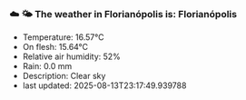 ### ☁️ 🌤️  The weather in Florianópolis is: Florianópolis

- Temperature: 16.57°C
- On flesh: 15.64°C
- Relative air humidity: 52%
- Rain: 0.0 mm
- Description: Clear sky
- last updated: 2025-08-13T23:17:49.939788
